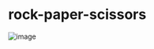 # rock-paper-scissors
![image](https://github.com/rajendraxettri/rock-paper-scissors/assets/143806308/ab3c5182-c03b-43c2-8f37-85c522ef7fc1)
